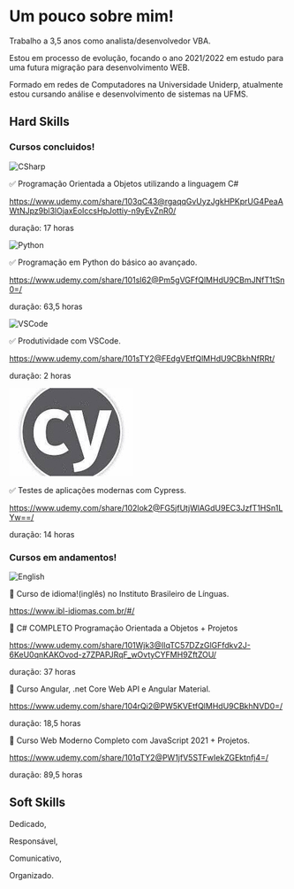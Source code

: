 <!--![Screenshot](site-em-construcao.png)-->


# Um pouco sobre mim!

Trabalho a 3,5 anos como analista/desenvolvedor VBA.

Estou em processo de evolução, focando o ano 2021/2022 em estudo para uma futura migração para desenvolvimento WEB.

Formado em redes de Computadores na Universidade Uniderp, atualmente estou cursando análise e desenvolvimento de sistemas na UFMS.

## Hard Skills

### Cursos concluidos!


![CSharp](https://user-images.githubusercontent.com/11639069/148758709-172d9bf8-bb67-4b90-90ca-9fa5c31f0e0c.gif)

:white_check_mark: Programação Orientada a Objetos utilizando a linguagem C#

https://www.udemy.com/share/103qC43@rgaqqGvUyzJgkHPKprUG4PeaAWtNJpz9bl3lOjaxEoIccsHpJottiy-n9yEvZnR0/

duração: 17 horas

![Python](https://user-images.githubusercontent.com/11639069/148760308-c1bc3835-49b6-4910-ba54-40c4c252b5df.gif)


:white_check_mark: Programação em Python do básico ao avançado. 

https://www.udemy.com/share/101sI62@Pm5gVGFfQlMHdU9CBmJNfT1tSn0=/

duração: 63,5 horas

![VSCode](https://user-images.githubusercontent.com/11639069/148759468-dc4d54e0-dced-4232-a34e-60abf5905308.gif)

:white_check_mark: Produtividade com VSCode. 

https://www.udemy.com/share/101sTY2@FEdgVEtfQlMHdU9CBkhNfRRt/

duração: 2 horas

![Screenshot](Cypress.gif) 

:white_check_mark: Testes de aplicações modernas com Cypress.

https://www.udemy.com/share/102lok2@FG5jfUtjWlAGdU9EC3JzfT1HSn1LYw==/ 

duração: 14 horas

### Cursos em andamentos!

![English](https://user-images.githubusercontent.com/11639069/148761567-a507817f-70c6-44a4-be2e-1157cadf067e.gif)


:white_square_button: Curso de idioma!(inglês) no Instituto Brasileiro de Línguas.

https://www.ibl-idiomas.com.br/#/

:white_square_button: C# COMPLETO Programação Orientada a Objetos + Projetos

https://www.udemy.com/share/101Wjk3@IlqTC57DZzGlGFfdkv2J-6KeU0qnKAKOvod-z7ZPAPJRqF_wOvtyCYFMH9ZftZOU/

duração: 37 horas

:white_square_button: Curso Angular, .net Core Web API e Angular Material. 

https://www.udemy.com/share/104rQi2@PW5KVEtfQlMHdU9CBkhNVD0=/

duração: 18,5 horas

:white_square_button: Curso Web Moderno Completo com JavaScript 2021 + Projetos. 

https://www.udemy.com/share/101qTY2@PW1jfV5STFwIekZGEktnfj4=/

duração: 89,5 horas

## Soft Skills

Dedicado,

Responsável, 

Comunicativo,

Organizado.


<!--

**jefersonlima/jefersonlima** is a ✨ _special_ ✨ repository because its `README.md` (this file) appears on your GitHub profile.

Here are some ideas to get you started:

- 🔭 I’m currently working on ...
- 🌱 I’m currently learning ...
- 👯 I’m looking to collaborate on ...
- 🤔 I’m looking for help with ...
- 💬 Ask me about ...
- 📫 How to reach me: ...
- 😄 Pronouns: ...
- ⚡ Fun fact: ...
-->
